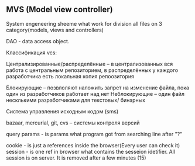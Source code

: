 ## MVS (Model view controller)

System engeneering sheeme what work for division all files on 3 category(models, views and controllers)

DAO - data access object.

Классификация vcs:

Централизированные/распределённые – в централизованных вся работа с центральным репозиторием, в распределённых у каждого разработчика есть локальная копия репоозитория

Блокирующие – позвлоляют наложить запрет на изменение файла, пока один из разработчиков работает над нет
Неблокирующие – один файл несклькими разработчиками
для текстовых/ бинарных

Система управления исходным кодом (sms)

bazaar, mercurial, git, cvs – системы контроля версий

query params - is params what program got from searching line after "?"

cookie - is just a references inside the browser(Every user can check it)
session - is one ref in browser what contains the sesseion idetifier. All session is on server. It is removed after a few minutes (15)
